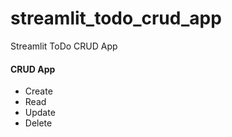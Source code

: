 # streamlit_todo_crud_app
Streamlit ToDo CRUD App



#### CRUD App
+ Create
+ Read
+ Update
+ Delete
